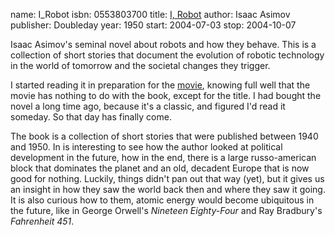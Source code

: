 name: I_Robot
isbn: 0553803700
title: [I, Robot](http://amzn.com/0553803700)
author: Isaac Asimov
publisher: Doubleday
year: 1950
start: 2004-07-03
stop: 2004-10-07

Isaac Asimov's seminal novel about robots and how they behave.  This is a
collection of short stories that document the evolution of robotic technology in
the world of tomorrow and the societal changes they trigger.

I started reading it in preparation for the
[movie](http://imdb.com/title/tt0343818/), knowing full well that the movie
has nothing to do with the book, except for the title.  I had bought the novel a
long time ago, because it's a classic, and figured I'd read it someday.  So that
day has finally come.

The book is a collection of short stories that were published between 1940 and
1950.  In is interesting to see how the author looked at political development
in the future, how in the end, there is a large russo-american block that
dominates the planet and an old, decadent Europe that is now good for nothing.
Luckily, things didn't pan out that way (yet), but it gives us an insight in how
they saw the world back then and where they saw it going.  It is also curious
how to them, atomic energy would become ubiquitous in the future, like in George
Orwell's _Nineteen Eighty-Four_ and Ray Bradbury's _Fahrenheit 451_.
